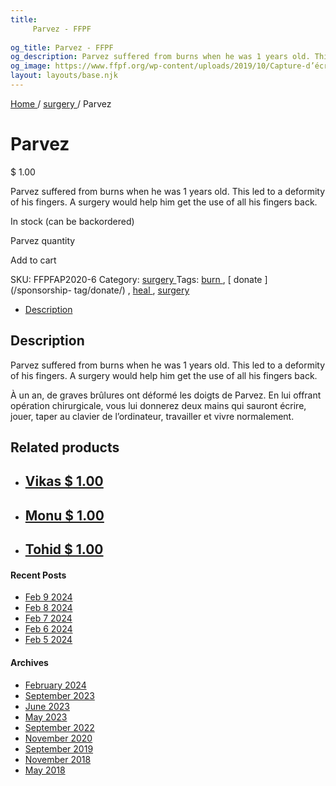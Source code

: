 ```yaml
---
title: 
     Parvez - FFPF
    
og_title: Parvez - FFPF
og_description: Parvez suffered from burns when he was 1 years old. This led to a deformity of his fingers. A surgery would help him get the use of all his fingers back.
og_image: https://www.ffpf.org/wp-content/uploads/2019/10/Capture-d’écran-2019-10-17-à-19.21.47.png
layout: layouts/base.njk
---
```



[ Home ](/get-involved) / [ surgery ](/sponsorship-category/surgery/) /
Parvez

[ ](/wp-content/uploads/2019/10/Capture-d’écran-2019-10-17-à-19.21.47.png)

#  Parvez

$  1.00

Parvez suffered from burns when he was 1 years old. This led to a deformity of
his fingers. A surgery would help him get the use of all his fingers back.

In stock (can be backordered)

Parvez quantity

Add to cart

SKU:  FFPFAP2020-6  Category: [ surgery ](/sponsorship-category/surgery/)
Tags: [ burn ](/sponsorship-tag/burn/) , [ donate ](/sponsorship-
tag/donate/) , [ heal ](/sponsorship-tag/heal/) , [ surgery
](/sponsorship-tag/surgery/)

  * [ Description ](/fr)

##  Description

Parvez suffered from burns when he was 1 years old. This led to a deformity of
his fingers. A surgery would help him get the use of all his fingers back.

À un an, de graves brûlures ont déformé les doigts de Parvez. En lui offrant
opération chirurgicale, vous lui donnerez deux mains qui sauront écrire,
jouer, taper au clavier de l’ordinateur, travailler et vivre normalement.

##  Related products

  * ## [ Vikas  $  1.00  ]( )
  * ## [ Monu  $  1.00  ]( )
  * ## [ Tohid  $  1.00  ]( )

####  Recent Posts

  * [ Feb 9 2024 ]( /article/2024/02/09/feb-9-2024/)
  * [ Feb 8 2024 ]( /article/2024/02/08/feb-8-2024/)
  * [ Feb 7 2024 ]( /article/2024/02/07/feb-7-2024/)
  * [ Feb 6 2024 ]( /article/2024/02/06/feb-6-2024/)
  * [ Feb 5 2024 ]( /article/2024/02/05/feb-5-2024/)

####  Archives

  * [ February 2024 ]( /article/2024/02/)
  * [ September 2023 ]( /article/2023/09/)
  * [ June 2023 ]( /article/2023/06/)
  * [ May 2023 ]( /article/2023/05/)
  * [ September 2022 ]( /article/2022/09/)
  * [ November 2020 ]( /article/2020/11/)
  * [ September 2019 ]( /article/2019/09/)
  * [ November 2018 ]( /article/2018/11/)
  * [ May 2018 ]( /article/2018/05/)



